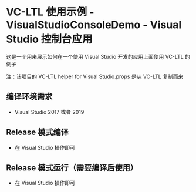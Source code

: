 ﻿# VC-LTL 使用示例 - VisualStudioConsoleDemo - Visual Studio 控制台应用

这是一个用来展示如何在一个使用 Visual Studio 开发的应用上面使用 VC-LTL 的例子

注：该项目的 VC-LTL helper for Visual Studio.props 是从 VC-LTL 复制而来

## 编译环境需求
- Visual Studio 2017 或者 2019

## Release 模式编译
- 在 Visual Studio 操作即可

## Release 模式运行（需要编译后使用）
- 在 Visual Studio 操作即可

